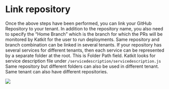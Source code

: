 # Link repository

Once the above steps have been performed, you can link your GitHub Repository to your tenant. In addition to the repository name, you also need to specify the “Home Branch” which is the branch for which the PRs will be monitored by Katkit for the user to run deployments. Same repository and branch combination can be linked in several tenants. If your repository has several services for different tenants, then each service can be represented by a separate folder at the root. This is Folder Path field. Katkit looks for service description file under `/servicedescription/servicedescription.js` Same repository but different folders can also be used in different tenant. Same tenant can also have different repositories.

![](https://duplocloud.com/wp-content/uploads/2021/11/linkrepo.png)

